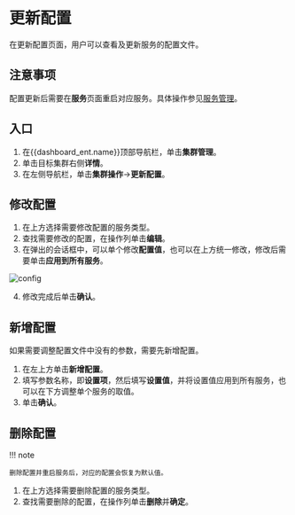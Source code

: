 # 更新配置

在更新配置页面，用户可以查看及更新服务的配置文件。

## 注意事项

配置更新后需要在**服务**页面重启对应服务。具体操作参见[服务管理](service.md)。

## 入口

1. 在{{dashboard_ent.name}}顶部导航栏，单击**集群管理**。
2. 单击目标集群右侧**详情**。
3. 在左侧导航栏，单击**集群操作**->**更新配置**。

## 修改配置

1. 在上方选择需要修改配置的服务类型。
2. 查找需要修改的配置，在操作列单击**编辑**。
3. 在弹出的会话框中，可以单个修改**配置值**，也可以在上方统一修改，修改后需要单击**应用到所有服务**。

  ![config](https://docs-cdn.nebula-graph.com.cn/figures/ds_config_230327_cn.png)

4. 修改完成后单击**确认**。

## 新增配置

如果需要调整配置文件中没有的参数，需要先新增配置。

1. 在左上方单击**新增配置**。
2. 填写参数名称，即**设置项**，然后填写**设置值**，并将设置值应用到所有服务，也可以在下方调整单个服务的取值。
3. 单击**确认**。

## 删除配置

!!! note

    删除配置并重启服务后，对应的配置会恢复为默认值。

1. 在上方选择需要删除配置的服务类型。
2. 查找需要删除的配置，在操作列单击**删除**并**确定**。
